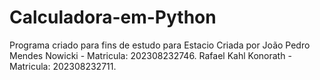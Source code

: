 # Calculadora-em-Python
Programa criado para fins de estudo para Estacio
Criada por
João Pedro Mendes Nowicki - Matricula: 202308232746.
Rafael Kahl Konorath - Matricula: 202308232711.
